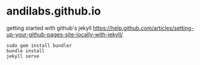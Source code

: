 # andilabs.github.io

getting started with github's jekyll https://help.github.com/articles/setting-up-your-github-pages-site-locally-with-jekyll/

```
sudo gem install bundler
bundle install
jekyll serve
```

